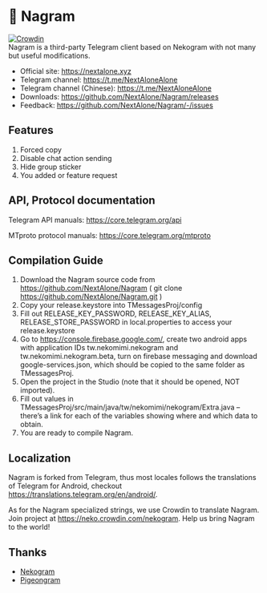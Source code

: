 # 🐾 Nagram
[![Crowdin](https://badges.crowdin.net/e/a094217ac83905ae1625526d59bba8dc/localized.svg)](https://neko.crowdin.com/nekogram)  
Nagram is a third-party Telegram client based on Nekogram with not many but useful modifications.

- Official site: https://nextalone.xyz
- Telegram channel: https://t.me/NextAloneAlone
- Telegram channel (Chinese): https://t.me/NextAloneAlone
- Downloads: https://github.com/NextAlone/Nagram/releases
- Feedback: https://github.com/NextAlone/Nagram/-/issues

## Features

1. Forced copy
2. Disable chat action sending
3. Hide group sticker
4. You added or feature request

## API, Protocol documentation

Telegram API manuals: https://core.telegram.org/api

MTproto protocol manuals: https://core.telegram.org/mtproto

## Compilation Guide

1. Download the Nagram source code from https://github.com/NextAlone/Nagram ( git clone https://github.com/NextAlone/Nagram.git )
2. Copy your release.keystore into TMessagesProj/config
3. Fill out RELEASE_KEY_PASSWORD, RELEASE_KEY_ALIAS, RELEASE_STORE_PASSWORD in local.properties to access your  release.keystore
4. Go to https://console.firebase.google.com/, create two android apps with application IDs tw.nekomimi.nekogram and tw.nekomimi.nekogram.beta, turn on firebase messaging and download google-services.json, which should be copied to the same folder as TMessagesProj.
5. Open the project in the Studio (note that it should be opened, NOT imported).
6. Fill out values in TMessagesProj/src/main/java/tw/nekomimi/nekogram/Extra.java – there’s a link for each of the variables showing where and which data to obtain.
7. You are ready to compile Nagram.

## Localization

Nagram is forked from Telegram, thus most locales follows the translations of Telegram for Android, checkout https://translations.telegram.org/en/android/.

As for the Nagram specialized strings, we use Crowdin to translate Nagram. Join project at https://neko.crowdin.com/nekogram. Help us bring Nagram to the world!

## Thanks

- [Nekogram](https://gitlab.com/Nekogram/Nekogram)
- [Pigeongram](https://gitlab.com/JasonKhew96/Nekogram)

